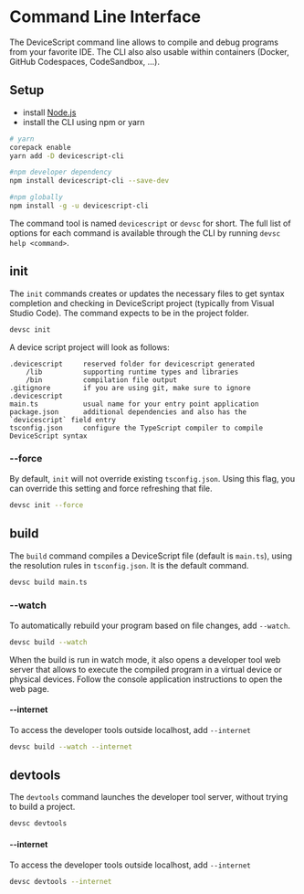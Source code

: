 # Command Line Interface

The DeviceScript command line allows to compile and debug programs from your favorite IDE.
The CLI also also usable within containers (Docker, GitHub Codespaces, CodeSandbox, ...).

## Setup

-   install [Node.js](https://nodejs.org/en/download/)
-   install the CLI using npm or yarn

```bash
# yarn
corepack enable
yarn add -D devicescript-cli
```

```bash
#npm developer dependency
npm install devicescript-cli --save-dev
```

```bash
#npm globally
npm install -g -u devicescript-cli
```

The command tool is named `devicescript` or `devsc` for short.
The full list of options for each command is available through the CLI by running `devsc help <command>`.


## init

The `init` commands creates or updates the necessary files to get syntax completion
and checking in DeviceScript project (typically from Visual Studio Code). The command expects to be in the project folder.

```bash
devsc init
```

A device script project will look as follows:

```
.devicescript     reserved folder for devicescript generated
    /lib          supporting runtime types and libraries
    /bin          compilation file output
.gitignore        if you are using git, make sure to ignore .devicescript
main.ts           usual name for your entry point application
package.json      additional dependencies and also has the `devicescript` field entry
tsconfig.json     configure the TypeScript compiler to compile DeviceScript syntax
```

### --force

By default, `init` will not override existing `tsconfig.json`. Using this flag, you can override this setting
and force refreshing that file.

```bash
devsc init --force
```

## build

The `build` command compiles a DeviceScript file (default is `main.ts`), using the resolution rules in `tsconfig.json`. It is the default command.

```bash
devsc build main.ts
```

### --watch

To automatically rebuild your program based on file changes,
add `--watch`.

```bash
devsc build --watch
```

When the build is run in watch mode, it also opens a developer tool web server that allows
to execute the compiled program in a virtual device or physical devices. Follow the console
application instructions to open the web page.

#### --internet

To access the developer tools outside localhost, add `--internet`

```bash
devsc build --watch --internet
```

## devtools

The `devtools` command launches the developer tool server, without trying to build a project.

```bash
devsc devtools
```

#### --internet

To access the developer tools outside localhost, add `--internet`

```bash
devsc devtools --internet
```
